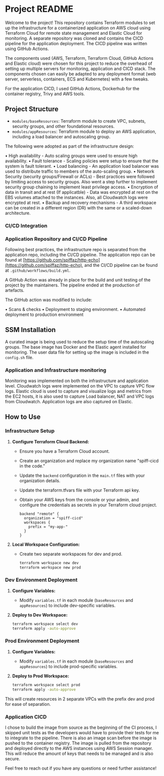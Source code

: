 # Project README

Welcome to the project! This repository contains Terraform modules to set up the infrastructure for a containerized application on AWS cloud using Terraform Cloud for remote state management and Elastic Cloud for monitoring. A separate repository was cloned and contains the CICD pipeline for the application deployment. The CICD pipeline was written using GitHub Actions.

The components used (AWS, Terraform, Terraform Cloud, GitHub Actions and Elastic cloud) were chosen for this project to reduce the overhead of setting up multiple servers for monitoring, application and CICD stack. The components chosen can easily be adapted to any deployment format (web server, serverless, containers, ECS and Kubernetes) with a few tweaks.

For the application CICD, I used GitHub Actions, Dockerhub for the container registry, Trivy and AWS tools.

## Project Structure

- `modules/baseResources`: Terraform module to create VPC, subnets, security groups, and other foundational resources.
- `modules/appResources`: Terraform module to deploy an AWS application, including a load balancer and autoscaling group.

The following were adopted as part of the infrastructure design:

• High availability - Auto scaling groups were used to ensure high availability.
• Fault tolerance - Scaling policies were setup to ensure that the system is fault tolerant.
• Load balancing - An application load balancer was used to distribute traffic to members of the auto-scaling group.
• Network Security (security groups/Firewall or ACLs) - Best practices were followed by limiting access to security groups. Also went a step further to implement security group chaining to implement least privilege access.
• Encryption of data in transit and at rest (If applicatble) - Data was encrypted at rest on the EBS volumes attached to the instances. Also, all Cloudwatch logs were encrypted at rest.
• Backup and recovery mechanisms - A third workspace can be created in a different region (DR) with the same or a scaled-down architecture.

### CI/CD Integration

### Application Repository and CI/CD Pipeline

Following best practices, the infrastructure repo is separated from the application repo, including the CI/CD pipeline. The application repo can be found at [https://github.com/spiffaz/http-echo](https://github.com/spiffaz/http-echo), and the CI/CD pipeline can be found at `.github/workflows/build.yml`.

A GitHub Action was already in place for the build and unit testing of the project by the maintainers. The pipeline ended at the production of artefacts.

The GitHub action was modified to include:

• Scans & checks
• Deployment to staging environment.
• Automated deployment to production environment

## SSM Installation

A curated image is being used to reduce the setup time of the autoscaling groups. The base image has Docker and the Elastic agent installed for monitoring. The user data file for setting up the image is included in the `config.sh` file.

### Application and Infrastructure monitoring

Monitoring was implemented on both the infrastructure and application level.
Cloudwatch logs were implemented on the VPC to capture VPC flow logs.
Elastic cloud is used to capture and visualize logs and metrics from the EC2 hosts, it is also used to capture Load balancer, NAT and VPC logs from Cloudwatch.
Application logs are also captured on Elastic.

## How to Use

### Infrastructure Setup

1. **Configure Terraform Cloud Backend:**

   - Ensure you have a Terraform Cloud account.
   - Create an organization and replace my organization name "spiff-cicd in the code."
   - Update the `backend` configuration in the `main.tf` files with your organization details.
   - Update the terraform.tfvars file with your Terraform api key.
   - Obtain your AWS keys from the console or your admin, and configure the credentials as secrets in your Terraform cloud project.

     ```hcl
     backend "remote" {
       organization = "spiff-cicd"
       workspaces {
         prefix = "my-app-"
       }
     }
     ```

2. **Local Workspace Configuration:**

   - Create two separate workspaces for dev and prod.

     ```bash
     terraform workspace new dev
     terraform workspace new prod
     ```

### Dev Environment Deployment

1. **Configure Variables:**

   - Modify `variables.tf` in each module (`baseResources` and `appResources`) to include dev-specific variables.

2. **Deploy to Dev Workspace:**

   ```bash
   terraform workspace select dev
   terraform apply -auto-approve
   ```

### Prod Environment Deployment

1. **Configure Variables:**

   - Modify `variables.tf` in each module (`baseResources` and `appResources`) to include prod-specific variables.

2. **Deploy to Prod Workspace:**

   ```bash
   terraform workspace select prod
   terraform apply -auto-approve
   ```

This will create resources in 2 separate VPCs with the prefix dev and prod for ease of separation.

### Application CICD
I chose to build the image from source as the beginning of the CI process, I skipped unit tests as the developers would have to provide their tests for me to integrate to the pipeline.
There is also an image scan before the image is pushed to the container registry.
The image is pulled from the repository and deployed directly to the AWS instances using AWS Session manager. This will reduce the amount of keys that needs to be managed and is also secure.


Feel free to reach out if you have any questions or need further assistance!
